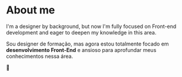 # About me

I'm a designer by background, but now I'm fully focused on Front-end development and eager to deepen my knowledge in this area.

Sou designer de formação, mas agora estou totalmente focado em **desenvolvimento Front-End** e ansioso para aprofundar meus conhecimentos nessa área.

:vulcan_salute:
